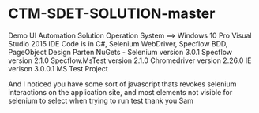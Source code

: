 # CTM-SDET-SOLUTION-master
Demo UI Automation Solution
Operation System ==> Windows 10 Pro
Visual Studio 2015 IDE
Code is in C#, Selenium WebDriver, Specflow BDD,
PageObject Design Parten
NuGets - Selenium version 3.0.1
         Specflow version 2.1.0
         Specflow.MsTest version 2.1.0
         Chromedriver version 2.26.0
         IE verison 3.0.0.1
MS Test Project

And I noticed you have some sort of javascript thats revokes selenium interactions on the application site, and most elements not visible for selenium to select 
when trying to run test
thank you
Sam
